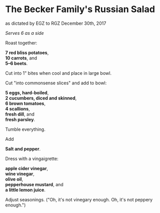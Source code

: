 # The Becker Family's Russian Salad
as dictated by EGZ to RGZ December 30th, 2017

*Serves 6 as a side*

Roast together:

**7 red bliss potatoes**,<br>
**10 carrots**, and<br>
**5–6 beets**.

Cut into 1" bites when cool and place in large bowl.

Cut "into commonsense slices" and add to bowl:

**5 eggs, hard-boiled**,<br>
**2 cucumbers, diced and skinned**,<br>
**6 brown tomatoes**,<br>
**4 scallions**,<br>
**fresh dill**, and<br>
**fresh parsley**.

Tumble everything.

Add

**Salt and pepper**.

Dress with a vingaigrette:

**apple cider vinegar**,<br>
**wine vinegar**,<br>
**olive oil**,<br>
**pepperhouse mustard**, and<br>
**a little lemon juice**.

Adjust seasonings. ("Oh, it's not vinegary enough. Oh, it's not peppery enough.")